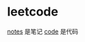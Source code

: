 # leetcode

[notes](https://github.com/kolibreath/leetcode/tree/master/notes) 是笔记 
[code](https://github.com/kolibreath/leetcode/tree/master/code)   是代码
